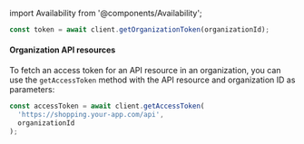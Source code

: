 import Availability from '@components/Availability';

```ts title="index.vue"
const token = await client.getOrganizationToken(organizationId);
```

#### Organization API resources

To fetch an access token for an API resource in an organization, you can use the `getAccessToken` method with the API resource and organization ID as parameters:

```ts title="index.vue"
const accessToken = await client.getAccessToken(
  'https://shopping.your-app.com/api',
  organizationId
);
```
